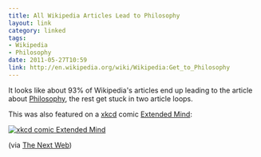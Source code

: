 ```yaml
---
title: All Wikipedia Articles Lead to Philosophy
layout: link
category: linked
tags:
- Wikipedia
- Philosophy
date: 2011-05-27T10:59
link: http://en.wikipedia.org/wiki/Wikipedia:Get_to_Philosophy
---
```


It looks like about 93% of Wikipedia's articles end up leading to the article about [Philosophy](http://en.wikipedia.org/wiki/Philosophy), the rest get stuck in two article loops.

This was also featured on a [xkcd](http://xkcd.com/) comic [Extended Mind](http://xkcd.com/903/):

<div class="illustration inline">
	<a href="http://cdn.mylesbraithwaite.com/media/uploads/linked/2011-05-27-all-wikipedia-articles-lead-to-philosophy/extended_mind-large.png" title="xkcd comic Extended Mind">
		<img src="http://cdn.mylesbraithwaite.com/media/uploads/linked/2011-05-27-all-wikipedia-articles-lead-to-philosophy/extended_mind-small.png" alt="xkcd comic Extended Mind">
	</a>
</div>

(via [The Next Web](http://thenextweb.com/shareables/2011/05/27/try-this-crazy-wikipedia-trick/ "Try This Crazy Wikipedia Trick"))